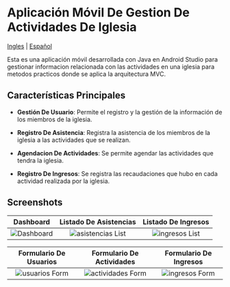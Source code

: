 # Aplicación Móvil De Gestion De Actividades De Iglesia

[Ingles](./README.md) | [Español](./README.es.md) 

Esta es una aplicación móvil desarrollada con Java en Android Studio para gestionar informacion relacionada con las actividades en una iglesia para metodos practicos donde se aplica la arquitectura MVC.

## Características Principales

- **Gestión De Usuario**: Permite el registro y la gestión de la información de los miembros de la iglesia.

- **Registro De Asistencia**: Registra la asistencia de los miembros de la iglesia a las actividades que se realizan.

- **Agendacion De Actividades**: Se permite agendar las actividades que tendra la iglesia.

- **Registro De Ingresos**: Se registra las recaudaciones que hubo en cada actividad realizada por la iglesia.

## Screenshots

| **Dashboard** | **Listado De Asistencias** | **Listado De Ingresos** |
|:-------------------:|:--------------------------:|:----------------:|
| ![Dashboard](./screenshots/Dashboard.png) | ![asistencias List](./screenshots/ListadoAsistencias.png) | ![ingresos List](./screenshots/ListadoIngresos.png) |

| **Formulario De Usuarios** | **Formulario De Actividades** | **Formulario De Ingresos** |
|:-----------------------:|:---------------------------------:|:--------------------------------------:|
| ![usuarios Form](./screenshots/FormUsuarios.png) | ![actividades Form](./screenshots/FormActividades.png) | ![ingresos Form](./screenshots/FormIngresos.png) |
